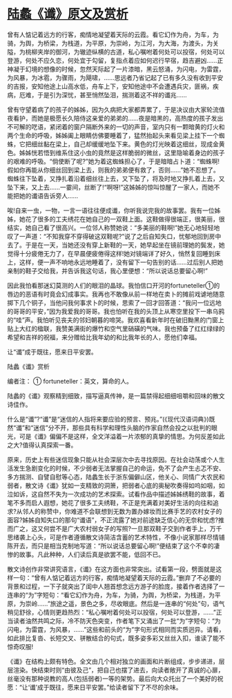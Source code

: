 # [陆蠡《谶》原文及赏析](https://www.vrrw.net/wx/8864.html)

曾有人惦记着远方的行客，痴情地凝望着天际的云霞。看它幻作为舟，为车，为骑，为舆，为桥梁，为栈道，为平原，为崇岭，为江河，为大海，为渡头，为关隘，为桃柳夹岸的御河，为辙迹纵横的古道，私心嘱咐着何处可以投宿，何处可以登游，何处不应久恋，何处宜于勾留，复指点着应如何迟行早宿，趋吉避凶……正神凝于幻境的想像的时候，忽然天际起了一片漆暗，黑云怒涌，为闪电，为雷霆，为风暴，为冰雹，为骤雨，为飓啸，……思远者乃省记起了已有多久没有收到平安的吉报，安知他途上山高水低，舟车上下，安知他途中不会遭遇兵灾，匪祸，疾病，厄难，于是引为深忧，甚至悄然坠泪，揣测着这不祥的谶兆……

曾有守望着病了的孩子的姊姊，因为久病把大家都弄累了，于是决议由大家轮流值夜看护，而她是极愿长久陪侍这亲爱的弟弟的……夜是暗黑的，高热度的孩子发出不可解的呓语，紧闭着的窗户隔断外来的一切的声音，室内只有一颗暗黄的灯火和两个生命的呼吸，姊姊阖上眼睛仿佛要睡着了，猛然抬起头来看见梁上挂下一个蜘蛛，它把细丝黏在梁上，自己却缓缓地坠下来。黄色的灯光映着这细丝，现成金黄色。姊姊恍若悟到维系住这小虫的竟然是这样脆弱的微丝，这里隐喻着身边的孩子的艰难的呼吸。“倘使断了呢?”她为着这蜘蛛担心了，于是暗暗占卜道：“蜘蛛啊!假如你再能从你细丝回到梁上去，则我的弟弟便有救了，否则……”她不忍想了。蜘蛛往下坠着，又挣扎着沿着细丝往上去，又下坠了，将及时地又挣扎着上去，又坠下来，又上去……一霎间，丝断了!“啊呀!”这姊姊的惊叫惊醒了一家人，而她不能把她的谶语告诉旁人……



唉!自来一虫，一物，一言一语往往便成谶，你听我说完我的故事罢。我有一位姊姊，她花了很多的工夫绣花在她自己的一双鞋上面。这鞋做得很端正，很美丽，很结实，她自己看了很高兴。一位邻人称赞她说：“多美丽的鞋啊!”她无心地轻轻地叹了一声道：“不知我穿不穿得破这双鞋呢?”说了之后自知失口，忧郁地回到房中去了。于是在一天，当她还没有穿上新鞋的一天，她早起坐在镜前理她的鬓发，她觉得十分疲倦无力了，在早晨便疲倦得这样!她对镜端详了好久，悄然复回睡到床上，这样，便一声不响地永远地睡着了，没有留下一句告别的话……过后别人把她亲制的鞋子交给我，并告诉我这句话，我心里便想：“所以说话总要留心啊!”

因此我怕看那迷幻莫测的人们的眼泪的晶球。我怕信口开河的fortuneteller①的唇边的恶语有时竟会幻成事实。我再也不敢像从前一样地在卖卜的摊前戏谑地随意掷下几个铜子，当他问我何事求卜的时候，思索了一回才回答道：“我问一位远地的哥哥的平安，”因为我爱我的哥哥。我也怕听在我的头顶上从寒空里投下一串乌鸦的“哇”声。我怕听见丧夫的邻妇朝暮的啼哭。我欢喜看新年时在破旧黝黑的门窗上贴上大红的楹联，我赞美满街的爆竹和空气里硝磺的气味。我也预备了红红绿绿的希望和吉祥的祝福，来分赠给比我年幼的和比我年长的人，愿他们幸福。

让“谶”成于既往，愿来日平安罢。

陆蠡《谶》赏析

编者注： ① fortuneteller：英文，算命的人。

陆蠡的《谶》观察精到细致，描写逼真传神，是一篇禁得起细细咀嚼和回味的散文诗佳作。

什么是“谶”?“谶”是“迷信的人指将来要应验的预言、预兆。”(《现代汉语词典》)既然“谶”和“迷信”分不开，那些具有科学和理性头脑的作家自然会投之以批判的眼光，可是《谶》偏偏不是这样，全文洋溢着一片浓郁的真挚的情思。为何反差如此之大?值得认真探索一番。

原来，历史上有些迷信现象只能从社会深层次中去寻找原因。在社会动荡或个人生活发生急剧变化的时候，不少弱者无法掌握自己的命运，免不了会产生忐忑不安、多方揣测、自譬自慰等心态，陆蠡生长于浙东偏僻山区，他关心、同情广大农民和弱者，散文诗《谶》犹如一支精致的洞箫，把弱者心底的奥秘吹奏得如呜如咽，如泣如诉，这自然不失为一次成功的艺术探索。试看作品中描述姊姊绣鞋的故事，着笔不多而启人遐想，她花了很多工夫绣鞋，不正是充满着对美好生活的向往和追求?从邻人的称赞中，你难道不会联想到无数为置办嫁妆而比赛手艺的农村女子的面容?姊姊自知失口的那句“谶语”，不正流露了她对前途缺乏信心的无奈和忧虑?推而广之，这又何尝不是广大农村弱女子的写照?一旦那双鞋子交到作者手上，万千思绪袭上心头，可是作者遵循散文诗简洁含蓄的艺术特性，不像小说家那样尽情铺陈开去，而只是相当克制地写道：“所以说话总要留心啊!”便结束了这个不幸的凄惨的故事。凡此种种，人们读后真是欲罢不能，低回不已。

散文诗创作非常讲究语言，《谶》在这方面也非常突出。试看第一段，劈面就是这样一句：“曾有人惦记着远方的行客，痴情地凝望着天际的云霞。”删弃了不必要的背景和过程，一下子就突出了闺中人翘首想念远方游子的脸庞，接着作者选择了一连串的“为”字短句：“看它幻作为舟，为车，为骑，为舆，为桥梁，为栈道，为平原，为崇岭……”旅途之遥，景色之多，尽收眼底。然后是一连串的“何处”句，语气稍见舒徐，心情则更趋热烈：“私心嘱咐着何处可以投宿，何处可以登游，……”正当读者油然共鸣之际，冷不防天色突变，作者笔下又涌出了一批“为”字短句：“为闪电，为雷霆，为风暴，……”这些和前头的“为”字句形式相同而实质迥异。请看，如此排比复沓、长短交叉、骈散结合的句式，既多姿多彩又丝丝入扣，谁读了能不惊奇叹服!

《谶》在结构上颇有特色。全文由几个相对独立的画面和片断组成，步步递进，层层渲染。快结束时则“由彼及己”，把自己也摆了进去，向读者敞开了真诚的心扉，丝毫没有那种说教的高人(包括弱者)一等的架势。最后向大众托出了一个美好的祝愿：“让‘谶’成于既往，愿来日平安罢。”给读者留下了不尽的余味。

